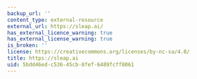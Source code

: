 ```yaml
---
backup_url: ''
content_type: external-resource
external_url: https://sleap.ai/
has_external_licence_warning: true
has_external_license_warning: true
is_broken: ''
license: https://creativecommons.org/licenses/by-nc-sa/4.0/
title: https://sleap.ai
uid: 5bdd46ed-c536-45cb-8fef-6489fcff8061
---
```

